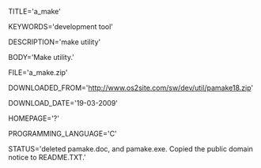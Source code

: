 
TITLE='a_make'

KEYWORDS='development tool'

DESCRIPTION='make utility'

BODY='Make utility.'

FILE='a_make.zip'

DOWNLOADED_FROM='http://www.os2site.com/sw/dev/util/pamake18.zip'

DOWNLOAD_DATE='19-03-2009'

HOMEPAGE='?'

PROGRAMMING_LANGUAGE='C'

STATUS='deleted pamake.doc, and pamake.exe.
Copied the public domain notice to README.TXT.'